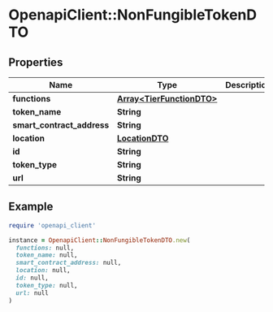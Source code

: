# OpenapiClient::NonFungibleTokenDTO

## Properties

| Name | Type | Description | Notes |
| ---- | ---- | ----------- | ----- |
| **functions** | [**Array&lt;TierFunctionDTO&gt;**](TierFunctionDTO.md) |  | [optional] |
| **token_name** | **String** |  | [optional] |
| **smart_contract_address** | **String** |  | [optional] |
| **location** | [**LocationDTO**](LocationDTO.md) |  | [optional] |
| **id** | **String** |  | [optional] |
| **token_type** | **String** |  | [optional] |
| **url** | **String** |  | [optional] |

## Example

```ruby
require 'openapi_client'

instance = OpenapiClient::NonFungibleTokenDTO.new(
  functions: null,
  token_name: null,
  smart_contract_address: null,
  location: null,
  id: null,
  token_type: null,
  url: null
)
```

